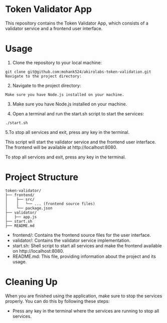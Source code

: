 # Token Validator App
This repository contains the Token Validator App, which consists of a validator service and a frontend user interface.

# Usage
1. Clone the repository to your local machine:

```
git clone git@github.com:mohank524/akirolabs-token-validation.git
Navigate to the project directory:
```

2. Navigate to the project directory:

```cd token-validator
Make sure you have Node.js installed on your machine.
```

3. Make sure you have Node.js installed on your machine.

4. Open a terminal and run the start.sh script to start the services:

```./start.sh```

5.To stop all services and exit, press any key in the terminal.

This script will start the validator service and the frontend user interface. The frontend will be available at http://localhost:8080.

To stop all services and exit, press any key in the terminal.

# Project Structure

```
token-validator/
├── frontend/
│    ├── src/
│    │   └── ... (frontend source files)
│    └── package.json
├── validator/
│   ├── app.js
├── start.sh
├── README.md

```

* frontend/: Contains the frontend source files for the user interface.
* validator/: Contains the validator service implementation.
* start.sh: Shell script to start all services and make the frontend available on http://localhost:8080.
* README.md: This file, providing information about the project and its usage.


# Cleaning Up
When you are finished using the application, make sure to stop the services properly. You can do this by following these steps:

* Press any key in the terminal where the services are running to stop all services.

